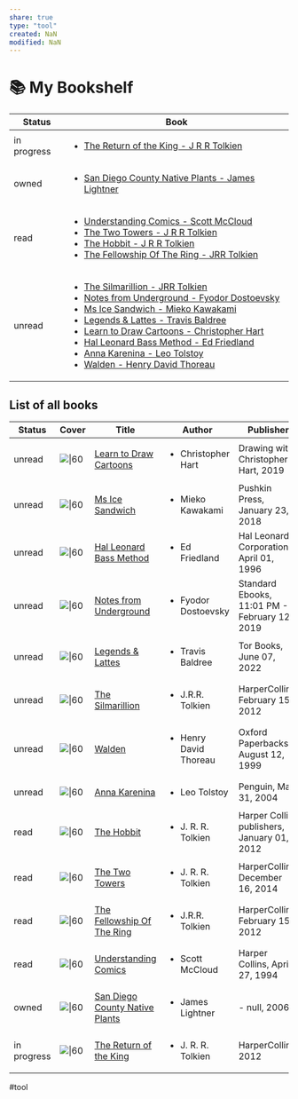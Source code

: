 ```yaml
---
share: true
type: "tool"
created: NaN 
modified: NaN
---
```

# 📚 My Bookshelf

| Status      | Book                                                                                                                                                                                                                                                                                                                                                                                                                                                                                                                                                                                                                                                                                                                                                                                                                                                                                                                                                                    |
| ----------- | ----------------------------------------------------------------------------------------------------------------------------------------------------------------------------------------------------------------------------------------------------------------------------------------------------------------------------------------------------------------------------------------------------------------------------------------------------------------------------------------------------------------------------------------------------------------------------------------------------------------------------------------------------------------------------------------------------------------------------------------------------------------------------------------------------------------------------------------------------------------------------------------------------------------------------------------------------------------------- |
| in progress | <ul><li>[The Return of the King - J R R Tolkien](06%20-%20Literature/00%20-%20Records/The%20Return%20of%20the%20King%20-%20J%20R%20R%20Tolkien.md.md)</li></ul>                                                                                                                                                                                                                                                                                                                                                                                                                                                                                                                                                                                                                                                                                                                                                                                                                                   |
| owned       | <ul><li>[San Diego County Native Plants - James Lightner](06%20-%20Literature/00%20-%20Records/San%20Diego%20County%20Native%20Plants%20-%20James%20Lightner.md.md)</li></ul>                                                                                                                                                                                                                                                                                                                                                                                                                                                                                                                                                                                                                                                                                                                                                                                                                 |
| read        | <ul><li>[Understanding Comics - Scott McCloud](06%20-%20Literature/00%20-%20Records/Understanding%20Comics%20-%20Scott%20McCloud.md.md)</li><li>[The Two Towers - J R R Tolkien](06%20-%20Literature/00%20-%20Records/The%20Two%20Towers%20-%20J%20R%20R%20Tolkien.md.md)</li><li>[The Hobbit - J R R Tolkien](06%20-%20Literature/00%20-%20Records/The%20Hobbit%20-%20J%20R%20R%20Tolkien.md.md)</li><li>[The Fellowship Of The Ring - JRR Tolkien](06%20-%20Literature/00%20-%20Records/The%20Fellowship%20Of%20The%20Ring%20-%20JRR%20Tolkien.md.md)</li></ul>                                                                                                                                                                                                                                                                                                                                                                                                                                                                                       |
| unread      | <ul><li>[The Silmarillion - JRR Tolkien](06%20-%20Literature/00%20-%20Records/The%20Silmarillion%20-%20JRR%20Tolkien.md.md)</li><li>[Notes from Underground - Fyodor Dostoevsky](06%20-%20Literature/00%20-%20Records/Notes%20from%20Underground%20-%20Fyodor%20Dostoevsky.md.md)</li><li>[Ms Ice Sandwich - Mieko Kawakami](06%20-%20Literature/00%20-%20Records/Ms%20Ice%20Sandwich%20-%20Mieko%20Kawakami.md.md)</li><li>[Legends & Lattes - Travis Baldree](06%20-%20Literature/00%20-%20Records/Legends%20&%20Lattes%20-%20Travis%20Baldree.md.md)</li><li>[Learn to Draw Cartoons - Christopher Hart](06%20-%20Literature/00%20-%20Records/Learn%20to%20Draw%20Cartoons%20-%20Christopher%20Hart.md.md)</li><li>[Hal Leonard Bass Method - Ed Friedland](06%20-%20Literature/00%20-%20Records/Hal%20Leonard%20Bass%20Method%20-%20Ed%20Friedland.md.md)</li><li>[Anna Karenina - Leo Tolstoy](06%20-%20Literature/00%20-%20Records/Anna%20Karenina%20-%20Leo%20Tolstoy.md.md)</li><li>[Walden - Henry David Thoreau](06%20-%20Literature/00%20-%20Records/Walden%20-%20Henry%20David%20Thoreau.md.md)</li></ul> |


## List of all books

| Status      | Cover                                                                                                                    | Title                                                                                                               | Author                                | Publisher                                     |
| ----------- | ------------------------------------------------------------------------------------------------------------------------ | ------------------------------------------------------------------------------------------------------------------- | ------------------------------------- | --------------------------------------------- |
| unread      | ![\|60](http://books.google.com/books/content?id=TwyjvQEACAAJ&printsec=frontcover&img=1&zoom=1&source=gbs_api)           | [Learn to Draw Cartoons](./Learn%20to%20Draw%20Cartoons%20-%20Christopher%20Hart.md)               | <ul><li>Christopher Hart</li></ul>    | Drawing with Christopher Hart, 2019           |
| unread      | ![\|60](http://books.google.com/books/content?id=fJ9nDQAAQBAJ&printsec=frontcover&img=1&zoom=1&edge=curl&source=gbs_api) | [Ms Ice Sandwich](./Ms%20Ice%20Sandwich%20-%20Mieko%20Kawakami.md)                               | <ul><li>Mieko Kawakami</li></ul>      | Pushkin Press, January 23, 2018               |
| unread      | ![\|60](http://books.google.com/books/content?id=Ve2BAAAAQBAJ&printsec=frontcover&img=1&zoom=1&edge=curl&source=gbs_api) | [Hal Leonard Bass Method](./Hal%20Leonard%20Bass%20Method%20-%20Ed%20Friedland.md)                 | <ul><li>Ed Friedland</li></ul>        | Hal Leonard Corporation, April 01, 1996       |
| unread      | ![\|60](http://books.google.com/books/content?id=8x0ZEAAAQBAJ&printsec=frontcover&img=1&zoom=1&edge=curl&source=gbs_api) | [Notes from Underground](./Notes%20from%20Underground%20-%20Fyodor%20Dostoevsky.md)              | <ul><li>Fyodor Dostoevsky</li></ul>   | Standard Ebooks, 11:01 PM - February 12, 2019 |
| unread      | ![\|60](http://books.google.com/books/content?id=7lJzEAAAQBAJ&printsec=frontcover&img=1&zoom=1&edge=curl&source=gbs_api) | [Legends & Lattes](./Legends%20&%20Lattes%20-%20Travis%20Baldree.md)                             | <ul><li>Travis Baldree</li></ul>      | Tor Books, June 07, 2022                      |
| unread      | ![\|60](http://books.google.com/books/content?id=4OfWWfRDAXcC&printsec=frontcover&img=1&zoom=1&edge=curl&source=gbs_api) | [The Silmarillion](./The%20Silmarillion%20-%20JRR%20Tolkien.md)                                | <ul><li>J.R.R. Tolkien</li></ul>      | HarperCollins, February 15, 2012              |
| unread      | ![\|60](http://books.google.com/books/content?id=yoDC8r-lZ68C&printsec=frontcover&img=1&zoom=1&edge=curl&source=gbs_api) | [Walden](./Walden%20-%20Henry%20David%20Thoreau.md)                                            | <ul><li>Henry David Thoreau</li></ul> | Oxford Paperbacks, August 12, 1999            |
| unread      | ![\|60](http://books.google.com/books/content?id=W4r7lF_MSMYC&printsec=frontcover&img=1&zoom=1&edge=curl&source=gbs_api) | [Anna Karenina](./Anna%20Karenina%20-%20Leo%20Tolstoy.md)                                      | <ul><li>Leo Tolstoy</li></ul>         | Penguin, May 31, 2004                         |
| read        | ![\|60](http://books.google.com/books/content?id=RMD2ugAACAAJ&printsec=frontcover&img=1&zoom=1&source=gbs_api)           | [The Hobbit](./The%20Hobbit%20-%20J%20R%20R%20Tolkien.md)                                          | <ul><li>J. R. R. Tolkien</li></ul>    | Harper Collins publishers, January 01, 2012   |
| read        | ![\|60](http://books.google.com/books/content?id=ns2qoAEACAAJ&printsec=frontcover&img=1&zoom=1&source=gbs_api)           | [The Two Towers](./The%20Two%20Towers%20-%20J%20R%20R%20Tolkien.md)                                  | <ul><li>J. R. R. Tolkien</li></ul>    | HarperCollins, December 16, 2014              |
| read        | ![\|60](http://books.google.com/books/content?id=aWZzLPhY4o0C&printsec=frontcover&img=1&zoom=1&edge=curl&source=gbs_api) | [The Fellowship Of The Ring](./The%20Fellowship%20Of%20The%20Ring%20-%20JRR%20Tolkien.md)            | <ul><li>J.R.R. Tolkien</li></ul>      | HarperCollins, February 15, 2012              |
| read        | ![\|60](http://books.google.com/books/content?id=tUwqbo48lp4C&printsec=frontcover&img=1&zoom=1&edge=curl&source=gbs_api) | [Understanding Comics](./Understanding%20Comics%20-%20Scott%20McCloud.md)                      | <ul><li>Scott McCloud</li></ul>       | Harper Collins, April 27, 1994                |
| owned       | ![\|60](http://books.google.com/books/content?id=wtMzAQAAIAAJ&printsec=frontcover&img=1&zoom=1&source=gbs_api)           | [San Diego County Native Plants](./San%20Diego%20County%20Native%20Plants%20-%20James%20Lightner.md) | <ul><li>James Lightner</li></ul>      | \- null, 2006                                 |
| in progress | ![\|60](http://books.google.com/books/content?id=1EcBuwAACAAJ&printsec=frontcover&img=1&zoom=1&source=gbs_api)           | [The Return of the King](./The%20Return%20of%20the%20King%20-%20J%20R%20R%20Tolkien.md)                  | <ul><li>J. R. R. Tolkien</li></ul>    | HarperCollins, 2012                           |


#tool